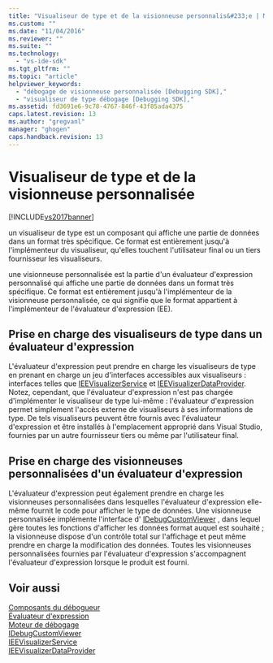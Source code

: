 ```yaml
---
title: "Visualiseur de type et de la visionneuse personnalis&#233;e | Microsoft Docs"
ms.custom: ""
ms.date: "11/04/2016"
ms.reviewer: ""
ms.suite: ""
ms.technology: 
  - "vs-ide-sdk"
ms.tgt_pltfrm: ""
ms.topic: "article"
helpviewer_keywords: 
  - "débogage de visionneuse personnalisée [Debugging SDK],"
  - "visualiseur de type débogage [Debugging SDK],"
ms.assetid: fd3691e6-9c78-4767-846f-43f85ada4375
caps.latest.revision: 13
ms.author: "gregvanl"
manager: "ghogen"
caps.handback.revision: 13
---
```

# Visualiseur de type et de la visionneuse personnalis&#233;e
[!INCLUDE[vs2017banner](../../code-quality/includes/vs2017banner.md)]

un visualiseur de type est un composant qui affiche une partie de données dans un format très spécifique.  Ce format est entièrement jusqu'à l'implémenteur du visualiseur, qu'elles touchent l'utilisateur final ou un tiers fournisseur les visualiseurs.  
  
 une visionneuse personnalisée est la partie d'un évaluateur d'expression personnalisé qui affiche une partie de données dans un format très spécifique.  Ce format est entièrement jusqu'à l'implémenteur de la visionneuse personnalisée, ce qui signifie que le format appartient à l'implémenteur de l'évaluateur d'expression \(EE\).  
  
## Prise en charge des visualiseurs de type dans un évaluateur d'expression  
 L'évaluateur d'expression peut prendre en charge les visualiseurs de type en prenant en charge un jeu d'interfaces accessibles aux visualiseurs : interfaces telles que [IEEVisualizerService](../../extensibility/debugger/reference/ieevisualizerservice.md) et [IEEVisualizerDataProvider](../../extensibility/debugger/reference/ieevisualizerdataprovider.md).  Notez, cependant, que l'évaluateur d'expression n'est pas chargée d'implémenter le visualiseur de type lui\-même : l'évaluateur d'expression permet simplement l'accès externe de visualiseurs à ses informations de type.  De tels visualiseurs peuvent être fournis avec l'évaluateur d'expression et être installés à l'emplacement approprié dans Visual Studio, fournies par un autre fournisseur tiers ou même par l'utilisateur final.  
  
## Prise en charge des visionneuses personnalisées d'un évaluateur d'expression  
 L'évaluateur d'expression peut également prendre en charge les visionneuses personnalisées dans lesquelles l'évaluateur d'expression elle\-même fournit le code pour afficher le type de données.  Une visionneuse personnalisée implémente l'interface d' [IDebugCustomViewer](../../extensibility/debugger/reference/idebugcustomviewer.md) , dans lequel gère toutes les fonctions d'afficher les données format auquel est souhaité ; la visionneuse dispose d'un contrôle total sur l'affichage et peut même prendre en charge la modification des données.  Toutes les visionneuses personnalisées fournies par l'évaluateur d'expression s'accompagnent l'évaluateur d'expression lorsque le produit est fourni.  
  
## Voir aussi  
 [Composants du débogueur](../../extensibility/debugger/debugger-components.md)   
 [Évaluateur d'expression](../../extensibility/debugger/expression-evaluator.md)   
 [Moteur de débogage](../../extensibility/debugger/debug-engine.md)   
 [IDebugCustomViewer](../../extensibility/debugger/reference/idebugcustomviewer.md)   
 [IEEVisualizerService](../../extensibility/debugger/reference/ieevisualizerservice.md)   
 [IEEVisualizerDataProvider](../../extensibility/debugger/reference/ieevisualizerdataprovider.md)